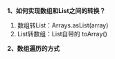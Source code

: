 **1、如何实现数组和List之间的转换？**

1. 数组转List：Arrays.asList(array)
2. List转数组：List自带的 toArray()

**2、数组遍历的方式**


